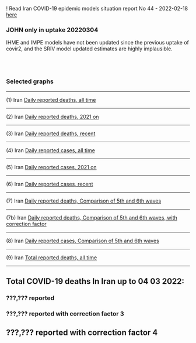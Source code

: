 ! Read Iran COVID-19 epidemic models situation report No 44 - 2022-02-18 [here](https://github.com/pourmalek/covir2/blob/main/situation%20reports/44%20Iran%20COVID-19%20epidemic%20models%20situation%20report%20No%2044%20–%202022-02-18.pdf)

### JOHN only in uptake 20220304

IHME and IMPE models have not been updated since the previous uptake of covir2, and the SRIV model updated estimates are highly implausible. 

<br/><br/>


### Selected graphs

******

(1) Iran [Daily reported deaths, all time](https://github.com/pourmalek/covir2/blob/main/20220304%20JOHN/output/merge/graph%2011%20COVID-19%20daily%20deaths%2C%20Iran%2C%20JOHN%2C%20all%20time.pdf)


******

(2) Iran [Daily reported deaths, 2021 on](https://github.com/pourmalek/covir2/blob/main/20220304%20JOHN/output/merge/graph%2012%20COVID-19%20daily%20deaths%2C%20Iran%2C%20JOHN%2C%202021.pdf)


******

(3) Iran [Daily reported deaths, recent](https://github.com/pourmalek/covir2/blob/main/20220304%20JOHN/output/merge/graph%2012%20COVID-19%20daily%20deaths%2C%20Iran%2C%20JOHN%2C%202022.pdf)


******

(4) Iran [Daily reported cases, all time](https://github.com/pourmalek/covir2/blob/main/20220304%20JOHN/output/merge/graph%2021%20COVID-19%20daily%20cases%2C%20Iran%2C%20JOHN%2C%20all%20time.pdf)


******

(5) Iran [Daily reported cases, 2021 on](https://github.com/pourmalek/covir2/blob/main/20220304%20JOHN/output/merge/graph%2022%20COVID-19%20daily%20cases%2C%20Iran%2C%20JOHN%2C%202021.pdf)


******

(6) Iran [Daily reported cases, recent](https://github.com/pourmalek/covir2/blob/main/20220304%20JOHN/output/merge/graph%2022%20COVID-19%20daily%20cases%2C%20Iran%2C%20JOHN%2C%202022.pdf)


******

(7) Iran [Daily reported deaths, Comparison of 5th and 6th waves](https://github.com/pourmalek/covir2/blob/main/20220304%20JOHN/output/merge/graph%2031%20COVID-19%20daily%20cases%2C%20Iran%2C%20JOHN%2C%205th%20and%206th%20waves.pdf)


******

(7b) Iran [Daily reported deaths, Comparison of 5th and 6th waves, with correction factor](https://github.com/pourmalek/covir2/blob/main/20220304%20JOHN/output/merge/graph%2031b%20COVID-19%20daily%20cases%2C%20Iran%2C%20JOHN%2C%205th%20and%206th%20waves.pdf)


******

(8) Iran [Daily reported cases, Comparison of 5th and 6th waves](https://github.com/pourmalek/covir2/blob/main/20220304%20JOHN/output/merge/graph%2032%20COVID-19%20daily%20deaths%2C%20Iran%2C%20JOHN%2C%205th%20and%206th%20waves.pdf)


******

(9) Iran [Total reported deaths, all time](https://github.com/pourmalek/covir2/blob/main/20220304%20JOHN/output/merge/graph%2033%20COVID-19%20total%20deaths%2C%20Iran%2C%20JOHN.pdf)


******

## Total COVID-19 deaths In Iran up to 04 03 2022:
 
### ???,??? reported	

### ???,??? reported with correction factor 3	

## ???,??? reported with correction factor 4

